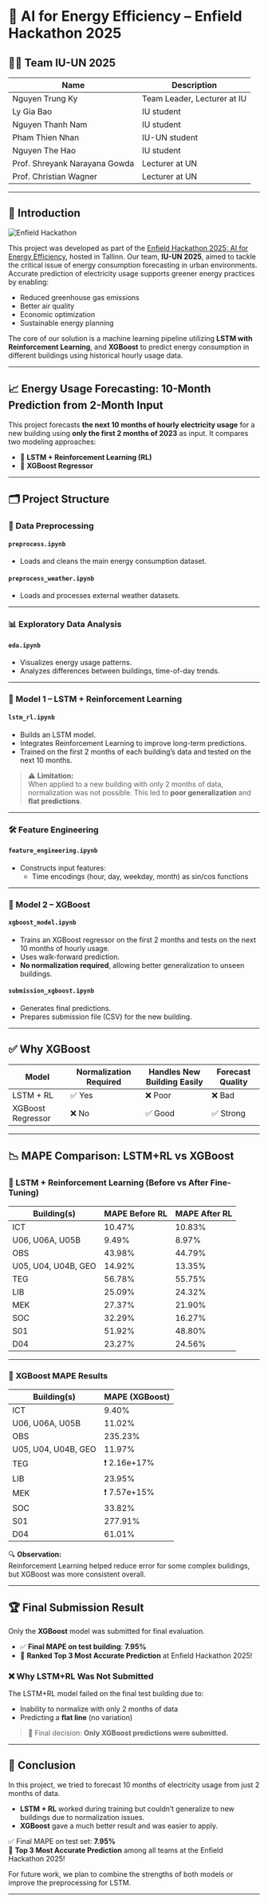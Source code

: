 # 🔋 AI for Energy Efficiency – Enfield Hackathon 2025

## 👨‍💻 Team IU-UN 2025


| Name                            | Description                          |
|---------------------------------|--------------------------------------|
| Nguyen Trung Ky                 | Team Leader, Lecturer at IU          |
| Ly Gia Bao                      | IU student                           |
| Nguyen Thanh Nam                | IU student                           |
| Pham Thien Nhan                 | IU-UN student                        |
| Nguyen The Hao                  | IU student                           |
| Prof. Shreyank Narayana Gowda   | Lecturer at UN                       |
| Prof. Christian Wagner          | Lecturer at UN                       |

---

## 🧠 Introduction

![Enfield Hackathon](https://media.licdn.com/dms/image/v2/D4E22AQGOm6wkbsU31g/feedshare-shrink_800/B4EZWu.w87HcAg-/0/1742397444728?e=2147483647&v=beta&t=JkB6uE1oMxhVwyin8KqbcJewqK5K7eQcnuAizUnS89g)

This project was developed as part of the [Enfield Hackathon 2025: AI for Energy Efficiency](https://cis.ttu.ee/2025/03/01/enfield-hackathon-2025-ai-for-energy-efficiency/), hosted in Tallinn. Our team, **IU-UN 2025**, aimed to tackle the critical issue of energy consumption forecasting in urban environments. Accurate prediction of electricity usage supports greener energy practices by enabling:

- Reduced greenhouse gas emissions  
- Better air quality  
- Economic optimization  
- Sustainable energy planning  

The core of our solution is a machine learning pipeline utilizing **LSTM with Reinforcement Learning**, and **XGBoost** to predict energy consumption in different buildings using historical hourly usage data.

---

## 📈 Energy Usage Forecasting: 10-Month Prediction from 2-Month Input

This project forecasts **the next 10 months of hourly electricity usage** for a new building using **only the first 2 months of 2023** as input. It compares two modeling approaches:

- 🧠 **LSTM + Reinforcement Learning (RL)**  
- 🌲 **XGBoost Regressor**

---

## 🗂️ Project Structure

### 📁 Data Preprocessing

#### `preprocess.ipynb`
- Loads and cleans the main energy consumption dataset.

#### `preprocess_weather.ipynb`
- Loads and processes external weather datasets.

---

### 📊 Exploratory Data Analysis

#### `eda.ipynb`
- Visualizes energy usage patterns.  
- Analyzes differences between buildings, time-of-day trends.

---

### 🧠 Model 1 – LSTM + Reinforcement Learning

#### `lstm_rl.ipynb`
- Builds an LSTM model.  
- Integrates Reinforcement Learning to improve long-term predictions.  
- Trained on the first 2 months of each building’s data and tested on the next 10 months.

> ⚠️ **Limitation:**  
> When applied to a new building with only 2 months of data, normalization was not possible. This led to **poor generalization** and **flat predictions**.

---

### 🛠️ Feature Engineering

#### `feature_engineering.ipynb`
- Constructs input features:  
  - Time encodings (hour, day, weekday, month) as sin/cos functions

---

### 🌲 Model 2 – XGBoost

#### `xgboost_model.ipynb`
- Trains an XGBoost regressor on the first 2 months and tests on the next 10 months of hourly usage.  
- Uses walk-forward prediction.  
- **No normalization required**, allowing better generalization to unseen buildings.

#### `submission_xgboost.ipynb`
- Generates final predictions.  
- Prepares submission file (CSV) for the new building.

---

## ✅ Why XGBoost

| Model               | Normalization Required | Handles New Building Easily | Forecast Quality |
|--------------------|------------------------|------------------------------|------------------|
| LSTM + RL          | ✅ Yes                 | ❌ Poor                      | ❌ Bad           |
| XGBoost Regressor  | ❌ No                  | ✅ Good                      | ✅ Strong        |

---

## 📉 MAPE Comparison: LSTM+RL vs XGBoost

### 🔁 LSTM + Reinforcement Learning (Before vs After Fine-Tuning)

| Building(s)                 | MAPE Before RL | MAPE After RL |
|----------------------------|----------------|----------------|
| ICT                        | 10.47%         | 10.83%         |
| U06, U06A, U05B            | 9.49%          | 8.97%          |
| OBS                        | 43.98%         | 44.79%         |
| U05, U04, U04B, GEO        | 14.92%         | 13.35%         |
| TEG                        | 56.78%         | 55.75%         |
| LIB                        | 25.09%         | 24.32%         |
| MEK                        | 27.37%         | 21.90%         |
| SOC                        | 32.29%         | 16.27%         |
| S01                        | 51.92%         | 48.80%         |
| D04                        | 23.27%         | 24.56%         |

---

### 🌲 XGBoost MAPE Results

| Building(s)                 | MAPE (XGBoost) |
|----------------------------|----------------|
| ICT                        | 9.40%          |
| U06, U06A, U05B            | 11.02%         |
| OBS                        | 235.23%        |
| U05, U04, U04B, GEO        | 11.97%         |
| TEG                        | ❗ 2.16e+17%    |
| LIB                        | 23.95%         |
| MEK                        | ❗ 7.57e+15%    |
| SOC                        | 33.82%         |
| S01                        | 277.91%        |
| D04                        | 61.01%         |

🔍 **Observation:**  
Reinforcement Learning helped reduce error for some complex buildings, but XGBoost was more consistent overall.

---

## 🏆 Final Submission Result

Only the **XGBoost** model was submitted for final evaluation.

- ✅ **Final MAPE on test building**: **7.95%**
- 🥉 **Ranked Top 3 Most Accurate Prediction** at Enfield Hackathon 2025!

### ❌ Why LSTM+RL Was Not Submitted

The LSTM+RL model failed on the final test building due to:

- Inability to normalize with only 2 months of data  
- Predicting a **flat line** (no variation)  

> 🔎 Final decision: **Only XGBoost predictions were submitted.**

---

## 🧾 Conclusion

In this project, we tried to forecast 10 months of electricity usage from just 2 months of data.

- **LSTM + RL** worked during training but couldn’t generalize to new buildings due to normalization issues.  
- **XGBoost** gave a much better result and was easier to apply.  

✅ Final MAPE on test set: **7.95%**  
🥉 **Top 3 Most Accurate Prediction** among all teams at the Enfield Hackathon 2025!

For future work, we plan to combine the strengths of both models or improve the preprocessing for LSTM.

---
